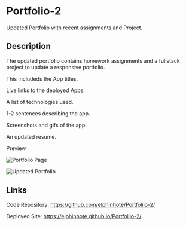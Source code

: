 # Portfolio-2
Updated Portfolio with recent assignments and Project.

## Description

The updated portfolio contains homework assignments and a fullstack project to update a responsive portfolio.

This includeds the App titles.

Live links to the deployed Apps.

A list of technologies used.

1-2 sentences describing the app.

Screenshots and gifs of the app.

An updated resume.


Preview


![Portfolio Page](https://user-images.githubusercontent.com/65749636/113520037-2d496980-9545-11eb-9f4b-20e55f0b6ac2.png)



![Updated Portfolio](https://user-images.githubusercontent.com/65749636/113250139-caba4a00-9274-11eb-8140-ac093ebc5f53.png)


## Links

Code Repository: https://github.com/elphinhote/Portfoliio-2/

Deployed Site:  https://elphinhote.github.io/Portfoliio-2/
